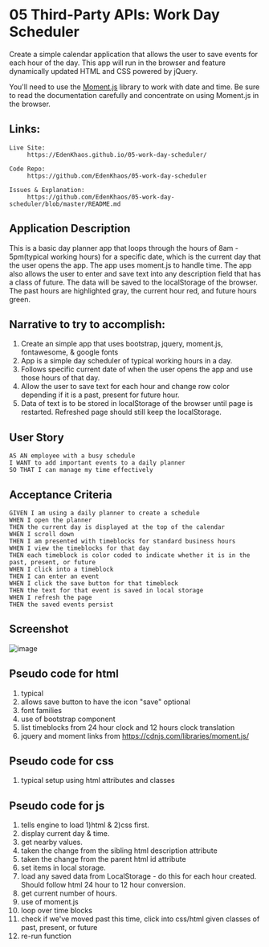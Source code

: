 # 05 Third-Party APIs: Work Day Scheduler
Create a simple calendar application that allows the user to save events for each hour of the day. This app will run in the browser and feature dynamically updated HTML and CSS powered by jQuery.

You'll need to use the [Moment.js](https://momentjs.com/) library to work with date and time. Be sure to read the documentation carefully and concentrate on using Moment.js in the browser.

## Links:
```
Live Site: 
     https://EdenKhaos.github.io/05-work-day-scheduler/
   
Code Repo: 
     https://github.com/EdenKhaos/05-work-day-scheduler
  
Issues & Explanation:
     https://github.com/EdenKhaos/05-work-day-scheduler/blob/master/README.md

```

## Application Description

This is a basic day planner app that loops through the hours of 8am - 5pm(typical working hours) for a specific date, which is the current day that the user opens the app. The app uses moment.js to handle time. The app also allows the user to enter and save text into any description field that has a class of future. The data will be saved to the localStorage of the browser. The past hours are highlighted gray, the current hour red, and future hours green.

## Narrative to try to accomplish:
1.  Create an simple app that uses bootstrap, jquery, moment.js, fontawesome, & google fonts
2.  App is a simple day scheduler of typical working hours in a day.
3.  Follows specific current date of when the user opens the app and use those hours of that day.
4.  Allow the user to save text for each hour and change row color depending if it is a past, present for future hour.
5.  Data of text is to be stored in localStorage of the browser until page is restarted. Refreshed page should still keep the localStorage.

## User Story

```
AS AN employee with a busy schedule
I WANT to add important events to a daily planner
SO THAT I can manage my time effectively
```

## Acceptance Criteria

```
GIVEN I am using a daily planner to create a schedule
WHEN I open the planner
THEN the current day is displayed at the top of the calendar
WHEN I scroll down
THEN I am presented with timeblocks for standard business hours
WHEN I view the timeblocks for that day
THEN each timeblock is color coded to indicate whether it is in the past, present, or future
WHEN I click into a timeblock
THEN I can enter an event
WHEN I click the save button for that timeblock
THEN the text for that event is saved in local storage
WHEN I refresh the page
THEN the saved events persist

```
## Screenshot
![image](public/assets/screenshot_scheduler.jpg)

## Pseudo code for html
1.  typical
2.  allows save button to have the icon "save" optional
3.  font families
4.  use of bootstrap component
5.  list timeblocks from 24 hour clock and 12 hours clock translation
6.  jquery and moment links from https://cdnjs.com/libraries/moment.js/

## Pseudo code for css
1.  typical setup using html attributes and classes

## Pseudo code for js
1.  tells engine to load 1)html & 2)css first.
2.  display current day & time.
3.  get nearby values.
4.  taken the change from the sibling html description attribute
5.  taken the change from the parent html id attribute
6.  set items in local storage.
7.  load any saved data from LocalStorage - do this for each hour created. Should follow html 24 hour to 12 hour conversion.
8.  get current number of hours.
9.  use of moment.js
10. loop over time blocks
11. check if we've moved past this time, click into css/html given classes of past, present, or future
12.  re-run function
